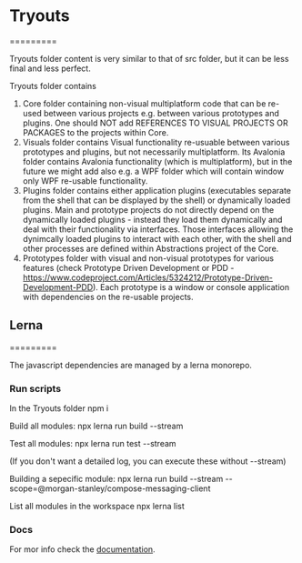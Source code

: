 <!-- Morgan Stanley makes this available to you under the Apache License, Version 2.0 (the "License"). You may obtain a copy of the License at http://www.apache.org/licenses/LICENSE-2.0. See the NOTICE file distributed with this work for additional information regarding copyright ownership. Unless required by applicable law or agreed to in writing, software distributed under the License is distributed on an "AS IS" BASIS, WITHOUT WARRANTIES OR CONDITIONS OF ANY KIND, either express or implied. See the License for the specific language governing permissions and limitations under the License. -->

# Tryouts
=========

Tryouts folder content is very similar to that of src folder, but it can be less final and less perfect. 

Tryouts folder contains

1. Core folder containing non-visual multiplatform code that can be re-used between various projects e.g. between various prototypes and plugins. One should NOT add  REFERENCES TO VISUAL PROJECTS OR PACKAGES to the projects within Core. 
2. Visuals folder contains Visual functionality re-usuable between various prototypes and plugins, but not necessarily multiplatform. Its Avalonia folder contains Avalonia functionality (which is multiplatform), but in the future we might add also e.g. a WPF folder which will contain window only WPF re-usable functionality.
3. Plugins folder contains either application plugins (executables separate from the shell that can be displayed by the shell) or dynamically loaded plugins. Main and prototype projects do not directly depend on the dynamically loaded plugins - instead they load them dynamically and deal with their functionality via interfaces. Those interfaces allowing the dynimcally loaded plugins to interact with each other, with the shell and other processes are defined within Abstractions project of the Core. 
4. Prototypes folder with visual and non-visual
prototypes for various features (check Prototype Driven Development or PDD - https://www.codeproject.com/Articles/5324212/Prototype-Driven-Development-PDD). Each prototype is a window or console application with dependencies on the re-usable projects. 

## Lerna
=========

The javascript dependencies are managed by a lerna monorepo.

### Run scripts

In the Tryouts folder
npm i

Build all modules:
npx lerna run build --stream

Test all modules:
npx lerna run test --stream

(If you don't want a detailed log, you can execute these without --stream)

Building a sepecific module:
npx lerna run build --stream --scope=@morgan-stanley/compose-messaging-client

List all modules in the workspace
npx lerna list

### Docs

For mor info check the [documentation](https://lerna.js.org/docs/api-reference/commands).